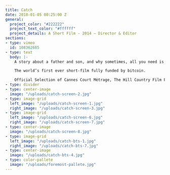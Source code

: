 ```yaml
---
title: Catch
date: 2018-01-05 00:25:00 Z
general:
  project_color: "#222222"
  project_text_color: "#ffffff"
  project_details: A Short Film - 2014 – Director & Editor
sections:
- type: vimeo
  id: 108362685
- type: text
  body: |-
    A story about a father and son, and why sometimes, all you need is a game of catch.

    The world’s first ever short-film fully funded by bitcoin.

    Official Selection of Cannes Court Métrage, The Hill Country Film Festival, Milledgeville Film Festival, and Short of the Month.
- type: divider
- type: center-image
  image: "/uploads/catch-screen-2.jpg"
- type: image-grid
  left_image: "/uploads/catch-screen-1.jpg"
  right_image: "/uploads/catch-screen-3.jpg"
- type: image-grid
  left_image: "/uploads/catch-screen-6.jpg"
  right_image: "/uploads/catch-screen-7.jpg"
- type: center-image
  image: "/uploads/catch-screen-8.jpg"
- type: image-grid
  left_image: "/uploads/catch-bts-1.jpg"
  right_image: "/uploads/catch-bts-7.jpg"
- type: center-image
  image: "/uploads/catch-bts-4.jpg"
- type: color-pallete
  image: "/uploads/foremost-pallete.jpg"  
---
```



